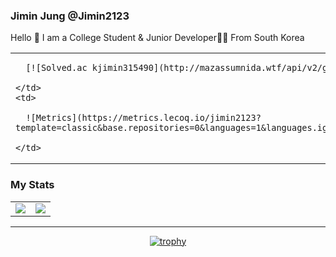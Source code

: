 ### Jimin Jung @Jimin2123
Hello 👋 I am a College Student & Junior Developer🧑‍💻 From South Korea

<table>
  <tr>
    <td>
      
      [![Solved.ac kjimin315490](http://mazassumnida.wtf/api/v2/generate_badge?boj=kjimin315490)](https://solved.ac/kjimin315490)      
    
    </td>
    <td>
      
      ![Metrics](https://metrics.lecoq.io/jimin2123?template=classic&base.repositories=0&languages=1&languages.ignored=c%2Cc%2B%2B%2Cjava&config.timezone=Asia%2FSeoul&config.animated=true)

    </td>
  </tr>
</table>



### My Stats

<table>
  <tr>
    <td align="center" style="padding=0;width=50%;">
      <img align="center" style="padding=0;" src="https://grs.quantumly.dev/api/?username=jimin2123&show_icons=true&title_color=4F8CC9&text_color=9f9f9f&bg_color=00000000&hide_border=true&icon_color=4F8CC9&hide_title=true&count_private=true" />
    </td>
    <td align="center" style="padding=0;width=50%;">
      <img align="center" style="padding=0;" src="https://grs.quantumly.dev/api/top-langs/?username=jimin2123&layout=compact&show_icons=true&title_color=4F8CC9&text_color=9f9f9f&bg_color=00000000&hide_border=true&icon_color=00000000&count_private=true&extra=skyra-project/acrysel,aelia,ai,alestra,anti-user-gateway,audio,char,decorators,editable-commands,eslint-config,evlyn,lycore,orm,resource-webhooks,settings-gateway,skyra,skyra-sharp,skyra.pw,tags,wizard;binarytf/binarytf;discordjs/discord.js,discord.js-modules,builders,collection;novariableglobal/mood,g.shift,one-thousand-years;sapphiredev/framework,pieces,plugins,readme,resource-webhooks,type,utilities" />
    </td>
  </tr>
</table>

<!-- ### 😀 Today's Visitor

[![Hits](https://hits.seeyoufarm.com/api/count/incr/badge.svg?url=https%3A%2F%2Fgithub.com%2FJimin2123&count_bg=%2379C83D&title_bg=%23555555&icon=github.svg&icon_color=%23E7E7E7&title=hits&edge_flat=false)](https://hits.seeyoufarm.com) -->

<hr/>

<div align="center">

[![trophy](https://github-profile-trophy.vercel.app/?username=jimin2123&theme=&margin-w=10)](https://github.com/ryo-ma/github-profile-trophy)

</div>

